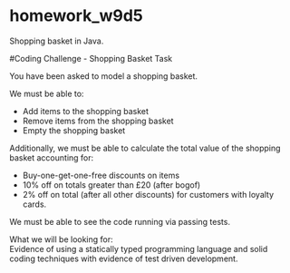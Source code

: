 # homework_w9d5

Shopping basket in Java.

#Coding Challenge - Shopping Basket Task  

You have been asked to model a shopping basket.  

  We must be able to:
* Add items to the shopping basket  
* Remove items from the shopping basket  
* Empty the shopping basket  

Additionally, we must be able to calculate the total value of the shopping basket accounting for:
* Buy-one-get-one-free discounts on items  
* 10% off on totals greater than £20 (after bogof)  
* 2% off on total (after all other discounts) for customers with loyalty cards.  

We must be able to see the code running via passing tests.  

What we will be looking for:  
Evidence of using a statically typed programming language and solid coding techniques with evidence of test driven development.

